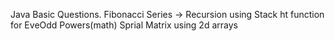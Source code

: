 Java Basic  Questions.
Fibonacci Series -> Recursion 
using Stack ht function for EveOdd Powers(math)
Sprial Matrix  using 2d arrays

